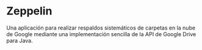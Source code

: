 # Zeppelin
Una aplicación para realizar respaldos sistemáticos de carpetas en la nube de Google mediante una implementación sencilla de la API de Google Drive para Java.

